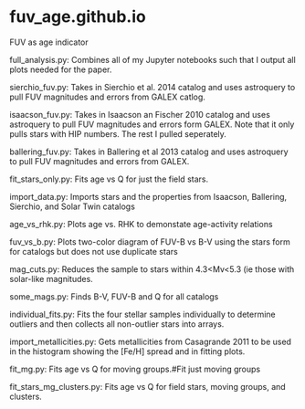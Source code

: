 # fuv_age.github.io

FUV as age indicator

full_analysis.py:
Combines all of my Jupyter notebooks such that I output all plots needed for the paper. 


sierchio_fuv.py:
Takes in Sierchio et al. 2014 catalog and uses astroquery to pull FUV magnitudes and errors from GALEX catlog. 

isaacson_fuv.py:
Takes in Isaacson an Fischer 2010 catalog and uses astroquery to pull FUV magnitudes and errors form GALEX. Note that it only pulls stars with HIP numbers. The rest I pulled seperately. 

ballering_fuv.py:
Takes in Ballering et al 2013 catalog and uses astroquery to pull FUV magnitudes and errors from GALEX.

fit_stars_only.py:
Fits age vs Q for just the field stars.

import_data.py:
Imports stars and the properties from Isaacson, Ballering, Sierchio, and Solar Twin catalogs

age_vs_rhk.py:
Plots age vs. RHK to demonstate age-activity relations

fuv_vs_b.py:
Plots two-color diagram of FUV-B vs B-V using the stars form for catalogs but does not use duplicate stars

mag_cuts.py:
Reduces the sample to stars within 4.3<Mv<5.3 (ie those with solar-like magnitudes.

some_mags.py:
Finds B-V, FUV-B and Q for all catalogs

individual_fits.py:
Fits the four stellar samples individually to determine outliers and then collects all non-outlier stars into arrays.

import_metallicities.py:
Gets metallicities from Casagrande 2011 to be used in the histogram showing the [Fe/H] spread and in fitting plots.

fit_mg.py:
Fits age vs Q for moving groups.#Fit just moving groups

fit_stars_mg_clusters.py:
Fits age vs Q for field stars, moving groups, and clusters.
